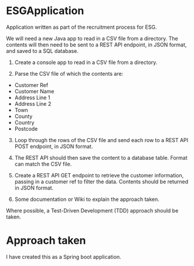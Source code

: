 # ESGApplication
Application written as part of the recruitment process for ESG.

We will need a new Java app to read in a CSV file from a directory. The contents will then need to be sent to a REST API endpoint, in JSON format, and saved to a SQL database.

1. Create a console app to read in a CSV file from a directory.

2. Parse the CSV file of which the contents are:

- Customer Ref
- Customer Name
- Address Line 1
- Address Line 2
- Town
- County
- Country
- Postcode

3. Loop through the rows of the CSV file and send each row to a REST API POST endpoint, in JSON format.

4. The REST API should then save the content to a database table. Format can match the CSV file.

5. Create a REST API GET endpoint to retrieve the customer information, passing in a customer ref to filter the data. Contents should be returned in JSON format.

6. Some documentation or Wiki to explain the approach taken.

Where possible, a Test-Driven Development (TDD) approach should be taken.

# Approach taken

I have created this as a Spring boot application.

